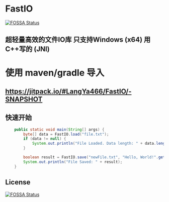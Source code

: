 # FastIO
[![FOSSA Status](https://app.fossa.com/api/projects/git%2Bgithub.com%2FLangYa466%2FFastIO.svg?type=shield)](https://app.fossa.com/projects/git%2Bgithub.com%2FLangYa466%2FFastIO?ref=badge_shield)

## 超轻量高效的文件IO库 只支持Windows (x64) 用C++写的 (JNI)

# 使用 maven/gradle 导入
https://jitpack.io/#LangYa466/FastIO/-SNAPSHOT
---

## 快速开始
```java
    public static void main(String[] args) {
        byte[] data = FastIO.load("file.txt");
        if (data != null) {
            System.out.println("File Loaded. Data length: " + data.length);
        }

        boolean result = FastIO.save("newFile.txt", "Hello, World!".getBytes());
        System.out.println("File Saved: " + result);
    }
```


## License
[![FOSSA Status](https://app.fossa.com/api/projects/git%2Bgithub.com%2FLangYa466%2FFastIO.svg?type=large)](https://app.fossa.com/projects/git%2Bgithub.com%2FLangYa466%2FFastIO?ref=badge_large)